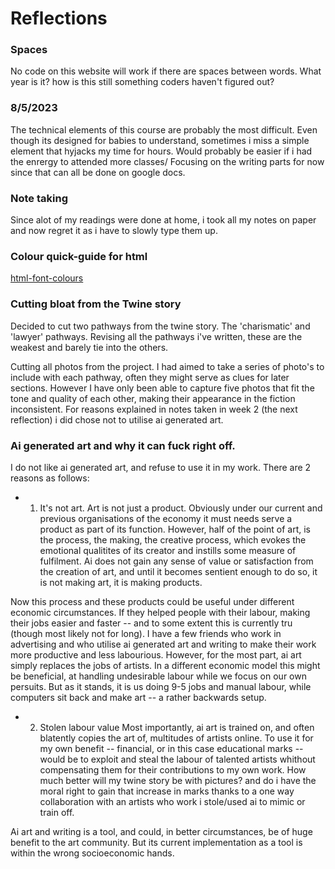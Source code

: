 # Reflections

### Spaces
No code on this website will work if there are spaces between words. What year is it? how is this still something coders haven't figured out?

### 8/5/2023
The technical elements of this course are probably the most difficult. Even though its designed for babies to understand, sometimes i miss a simple element that hyjacks my time for hours. Would probably be easier if i had the enrergy to attended more classes/ Focusing on the writing parts for now since that can all be done on google docs.

### Note taking
Since alot of my readings were done at home, i took all my notes on paper and now regret it as i have to slowly type them up.

### Colour quick-guide for html

[html-font-colours](html-font-colours)

### Cutting bloat from the Twine story

Decided to cut two pathways from the twine story. The 'charismatic' and 'lawyer' pathways. Revising all the pathways i've written, these are the weakest and barely tie into the others.

Cutting all photos from the project. I had aimed to take a series of photo's to include with each pathway, often they might serve as clues for later sections. However I have only been able to capture five photos that fit the tone and quality of each other, making their appearance in the fiction inconsistent. For reasons explained in notes taken in week 2 (the next reflection) i did chose not to utilise ai generated art.

### Ai generated art and why it can fuck right off.

I do not like ai generated art, and refuse to use it in my work. There are 2 reasons as follows:

- 1. It's not art. 
Art is not just a product. Obviously under our current and previous organisations of the economy it must needs serve a product as part of its function. However, half of the point of art, is the process, the making, the creative process, which evokes the emotional qualitites of its creator and instills some measure of fulfilment. Ai does not gain any sense of value or satisfaction from the creation of art, and until it becomes sentient enough to do so, it is not making art, it is making products.

Now this process and these products could be useful under different economic circumstances. If they helped people with their labour, making their jobs easier and faster -- and to some extent this is currently tru (though most likely not for long). I have a few friends who work in advertising and who utilise ai generated art and writing to make their work more productive and less labourious. However, for the most part, ai art simply replaces the jobs of artists. In a different economic model this might be beneficial, at handling undesirable labour while we focus on our own persuits. But as it stands, it is us doing 9-5 jobs and manual labour, while computers sit back and make art -- a rather backwards setup. 

- 2. Stolen labour value
Most importantly, ai art is trained on, and often blatently copies the art of, multitudes of artists online. To use it for my own benefit -- financial, or in this case educational marks -- would be to exploit and steal the labour of talented artists whithout compensating them for their contributions to my own work. How much better will my twine story be with pictures? and do i have the moral right to gain that increase in marks thanks to a one way collaboration with an artists who work i stole/used ai to mimic or train off.


Ai art and writing is a tool, and could, in better circumstances, be of huge benefit to the art community. But its current implementation as a tool is within the wrong socioeconomic hands.
